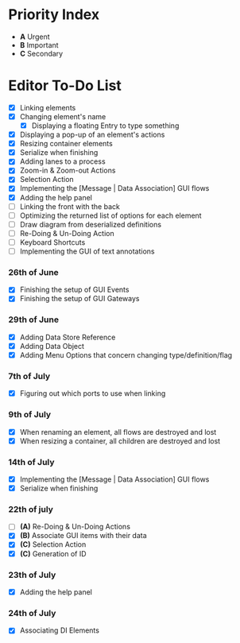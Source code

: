 # Priority Index
- **A** Urgent
- **B** Important
- **C** Secondary

# Editor To-Do List
- [X] Linking elements
- [X] Changing element's name
  - [X] Displaying a floating Entry to type something
- [X] Displaying a pop-up of an element's actions
- [X] Resizing container elements
- [X] Serialize when finishing
- [X] Adding lanes to a process
- [X] Zoom-in & Zoom-out Actions
- [X] Selection Action
- [X] Implementing the [Message | Data Association] GUI flows
- [X] Adding the help panel
- [ ] Linking the front with the back
- [ ] Optimizing the returned list of options for each element
- [ ] Draw diagram from deserialized definitions
- [ ] Re-Doing & Un-Doing Action 
- [ ] Keyboard Shortcuts
- [ ] Implementing the GUI of text annotations

### 26th of June
- [X] Finishing the setup of GUI Events
- [X] Finishing the setup of GUI Gateways

### 29th of June
- [X] Adding Data Store Reference
- [X] Adding Data Object
- [X] Adding Menu Options that concern changing type/definition/flag

### 7th of July
- [X] Figuring out which ports to use when linking

### 9th of July
- [X] When renaming an element, all flows are destroyed and lost
- [X] When resizing a container, all children are destroyed and lost

### 14th of July
- [X] Implementing the [Message | Data Association] GUI flows
- [X] Serialize when finishing

### 22th of july
- [ ] **(A)** Re-Doing & Un-Doing Actions
- [X] **(B)** Associate GUI items with their data
- [X] **(C)** Selection Action
- [X] **(C)** Generation of ID

### 23th of July
- [X] Adding the help panel

### 24th of July
- [X] Associating DI Elements